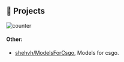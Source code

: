 
## 🔮 Projects
![counter](https://moe-counter.glitch.me/get/@shehvh?theme=asoul)

#### Other:
- [shehvh/ModelsForCsgo](https://github.com/shehvh/ModelsForCsgo), Models for csgo.
